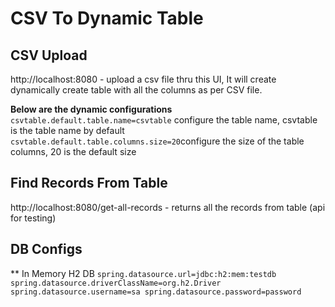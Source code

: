 # CSV To Dynamic Table

## CSV Upload
http://localhost:8080 - upload a csv file thru this UI, It will create dynamically create table with all the columns as per CSV file. 

**Below are the dynamic configurations**
`csvtable.default.table.name=csvtable` configure the table name, csvtable is the table name by default
`csvtable.default.table.columns.size=20`configure the size of the table columns, 20 is the default size

## Find Records From Table
http://localhost:8080/get-all-records - returns all the records from table (api for testing)

## DB Configs
** In Memory H2 DB
`spring.datasource.url=jdbc:h2:mem:testdb
spring.datasource.driverClassName=org.h2.Driver
spring.datasource.username=sa
spring.datasource.password=password`